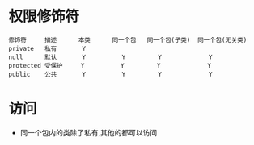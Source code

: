 # 权限修饰符 
	修饰符     描述      本类      同一个包   同一个包(子类)  同一个包(无关类)
    private   私有       Y
    null      默认       Y          Y         Y             Y
    protected 受保护     Y          Y         Y             Y
    public    公共       Y          Y         Y             Y
    
# 访问
- 同一个包内的类除了私有,其他的都可以访问 
